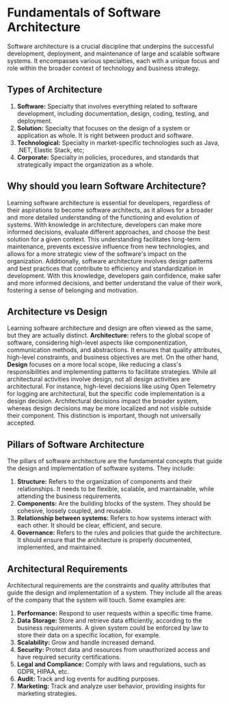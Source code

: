 # Fundamentals of Software Architecture

Software architecture is a crucial discipline that underpins the successful development, deployment, and maintenance of large and scalable software systems. It encompasses various specialties, each with a unique focus and role within the broader context of technology and business strategy.

## Types of Architecture

1. **Software:** Specialty that involves everything related to software development, including documentation, design, coding, testing, and deployment.
1. **Solution:** Specialty that focuses on the design of a system or application as whole. It is right between product and software.
1. **Technological:** Specialty in market-specific technologies such as Java, .NET, Elastic Stack, etc;
1. **Corporate:** Specialty in policies, procedures, and standards that strategically impact the organization as a whole.

## Why should you learn Software Architecture?

Learning software architecture is essential for developers, regardless of their aspirations to become software architects, as it allows for a broader and more detailed understanding of the functioning and evolution of systems. With knowledge in architecture, developers can make more informed decisions, evaluate different approaches, and choose the best solution for a given context. This understanding facilitates long-term maintenance, prevents excessive influence from new technologies, and allows for a more strategic view of the software's impact on the organization. Additionally, software architecture involves design patterns and best practices that contribute to efficiency and standardization in development. With this knowledge, developers gain confidence, make safer and more informed decisions, and better understand the value of their work, fostering a sense of belonging and motivation.

## Architecture vs Design

Learning software architecture and design are often viewed as the same, but they are actually distinct. **Architecture:** refers to the global scope of software, considering high-level aspects like componentization, communication methods, and abstractions. It ensures that quality attributes, high-level constraints, and business objectives are met. On the other hand, **Design** focuses on a more local scope, like reducing a class's responsibilities and implementing patterns to facilitate strategies. While all architectural activities involve design, not all design activities are architectural. For instance, high-level decisions like using Open Telemetry for logging are architectural, but the specific code implementation is a design decision. Architectural decisions impact the broader system, whereas design decisions may be more localized and not visible outside their component. This distinction is important, though not universally accepted.

## Pillars of Software Architecture

The pillars of software architecture are the fundamental concepts that guide the design and implementation of software systems. They include:

1. **Structure:** Refers to the organization of components and their relationships. It needs to be flexible, scalable, and maintainable, while attending the business requirements.
1. **Components:** Are the building blocks of the system. They should be cohesive, loosely coupled, and reusable.
1. **Relationship between systems:** Refers to how systems interact with each other. It should be clear, efficient, and secure.
1. **Governance:** Refers to the rules and policies that guide the architecture. It should ensure that the architecture is properly documented, implemented, and maintained.

## Architectural Requirements

Architectural requirements are the constraints and quality attributes that guide the design and implementation of a system. They include all the areas of the company that the system will touch. Some examples are:

1. **Performance:** Respond to user requests within a specific time frame.
1. **Data Storage:** Store and retrieve data efficiently, according to the business requirements. A given system could be enforced by law to store their data on a specific location, for example.
1. **Scalability:** Grow and handle increased demand.
1. **Security:** Protect data and resources from unauthorized access and have required security certifications.
1. **Legal and Compliance:** Comply with laws and regulations, such as GDPR, HIPAA, etc.
1. **Audit:** Track and log events for auditing purposes.
1. **Marketing:** Track and analyze user behavior, providing insights for marketing strategies.
